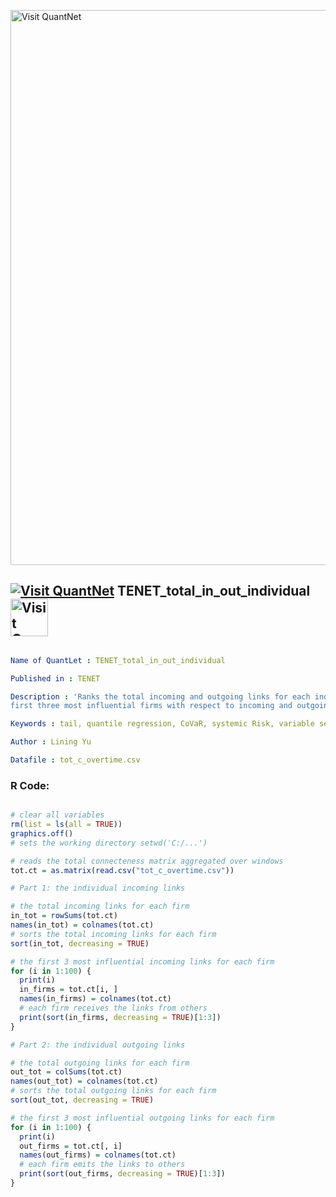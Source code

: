 
[<img src="https://github.com/QuantLet/Styleguide-and-FAQ/blob/master/pictures/banner.png" width="888" alt="Visit QuantNet">](http://quantlet.de/)

## [<img src="https://github.com/QuantLet/Styleguide-and-FAQ/blob/master/pictures/qloqo.png" alt="Visit QuantNet">](http://quantlet.de/) **TENET_total_in_out_individual** [<img src="https://github.com/QuantLet/Styleguide-and-FAQ/blob/master/pictures/QN2.png" width="60" alt="Visit QuantNet 2.0">](http://quantlet.de/)

```yaml

Name of QuantLet : TENET_total_in_out_individual

Published in : TENET

Description : 'Ranks the total incoming and outgoing links for each individual firm, and lists the
first three most influential firms with respect to incoming and outgoing links for each firm'

Keywords : tail, quantile regression, CoVaR, systemic Risk, variable selection, dimension reduction

Author : Lining Yu

Datafile : tot_c_overtime.csv

```


### R Code:
```r

# clear all variables
rm(list = ls(all = TRUE))
graphics.off()
# sets the working directory setwd('C:/...')

# reads the total connecteness matrix aggregated over windows
tot.ct = as.matrix(read.csv("tot_c_overtime.csv"))

# Part 1: the individual incoming links 

# the total incoming links for each firm
in_tot = rowSums(tot.ct)
names(in_tot) = colnames(tot.ct)
# sorts the total incoming links for each firm
sort(in_tot, decreasing = TRUE)

# the first 3 most influential incoming links for each firm
for (i in 1:100) {
  print(i)
  in_firms = tot.ct[i, ]
  names(in_firms) = colnames(tot.ct)
  # each firm receives the links from others
  print(sort(in_firms, decreasing = TRUE)[1:3])
}

# Part 2: the individual outgoing links 

# the total outgoing links for each firm
out_tot = colSums(tot.ct)
names(out_tot) = colnames(tot.ct)
# sorts the total outgoing links for each firm
sort(out_tot, decreasing = TRUE)

# the first 3 most influential outgoing links for each firm
for (i in 1:100) {
  print(i)
  out_firms = tot.ct[, i]
  names(out_firms) = colnames(tot.ct)
  # each firm emits the links to others
  print(sort(out_firms, decreasing = TRUE)[1:3])
}

```
